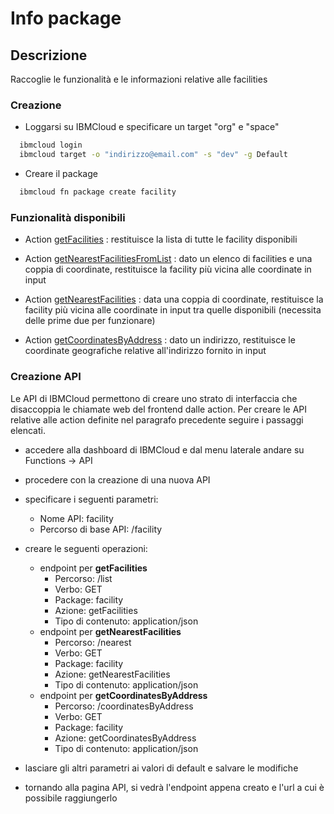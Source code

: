 # Info package

## Descrizione

Raccoglie le funzionalità e le informazioni relative alle facilities

### Creazione

* Loggarsi su IBMCloud e specificare un target "org" e "space"

```bash
  ibmcloud login
  ibmcloud target -o "indirizzo@email.com" -s "dev" -g Default
```

* Creare il package

```bash
  ibmcloud fn package create facility
```

### Funzionalità disponibili

* Action [getFacilities](./getFacilities/README.md) : restituisce la lista di tutte le facility disponibili

* Action [getNearestFacilitiesFromList](./getNearestFacilitiesFromList/README.md) : dato un elenco di facilities e una coppia di coordinate, restituisce la facility più vicina alle coordinate in input

* Action [getNearestFacilities](./getNearestFacilities/README.md) : data una coppia di coordinate, restituisce la facility più vicina alle coordinate in input tra quelle disponibili (necessita delle prime due per funzionare)

* Action [getCoordinatesByAddress](./getCoordinatesByAddress/README.md) : dato un indirizzo, restituisce le coordinate geografiche relative all'indirizzo fornito in input

### Creazione API

Le API di IBMCloud permettono di creare uno strato di interfaccia che disaccoppia le chiamate web del frontend dalle action. Per creare le API relative alle action definite nel paragrafo precedente seguire i passaggi elencati.

* accedere alla dashboard di IBMCloud e dal menu laterale andare su Functions -> API

* procedere con la creazione di una nuova API

* specificare i seguenti parametri:
  * Nome API: facility
  * Percorso di base API: /facility

* creare le seguenti operazioni:
  * endpoint per **getFacilities**
    * Percorso: /list
    * Verbo: GET
    * Package: facility
    * Azione: getFacilities
    * Tipo di contenuto: application/json
  * endpoint per **getNearestFacilities**
    * Percorso: /nearest
    * Verbo: GET
    * Package: facility
    * Azione: getNearestFacilities
    * Tipo di contenuto: application/json
  * endpoint per **getCoordinatesByAddress**
    * Percorso: /coordinatesByAddress
    * Verbo: GET
    * Package: facility
    * Azione: getCoordinatesByAddress
    * Tipo di contenuto: application/json

* lasciare gli altri parametri ai valori di default e salvare le modifiche
* tornando alla pagina API, si vedrà l'endpoint appena creato e l'url a cui è possibile raggiungerlo
